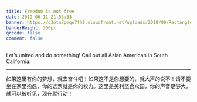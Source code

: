 ```yaml
---
title: Freedom is not free
date: 2019-06-11 21:53:33
banner: https://d3otn7pmqo7fh9.cloudfront.net/uploads/2018/09/Rectangle-4.jpg
bannerHeight: 300px
qrcode: false
comment: false
---
```


Let’s united and do something! Call out all Asian American in South California.

----


如果这里有你的梦想，就去奋斗吧！如果这不是你想要的，就大声的说不！请不要坐在家里抱怨，你的选票就是你的权力。这里是美利坚合众国，你的声音足够大，就可以被听见，现在就行动！